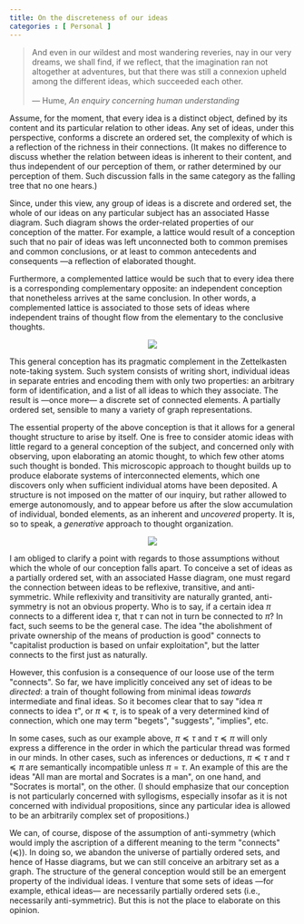 ```yaml
---
title: On the discreteness of our ideas 
categories : [ Personal ]
---
```


> And even in our wildest and most wandering reveries, nay in our very dreams,
> we shall find, if we reflect, that the imagination ran not altogether at
> adventures, but that there was still a connexion upheld among the different
> ideas, which succeeded each other. <br><br>
> — Hume, *An enquiry concerning human understanding*

Assume, for the moment, that every idea is a distinct object, defined by its
content and its particular relation to other ideas. Any set of ideas, under this
perspective, conforms a discrete an ordered set, the complexity of which is a
reflection of the richness in their connections. (It makes no difference to
discuss whether the relation between ideas is inherent to their content, and
thus independent of our perception of them, or rather determined by our
perception of them. Such discussion falls in the same category as the falling
tree that no one hears.)

Since, under this view, any group of ideas is a discrete and ordered set, the
whole of our ideas on any particular subject has an associated Hasse diagram.
Such diagram shows the order-related properties of our conception of the
matter. For example, a lattice would result of a conception such that no pair of
ideas was left unconnected both to common premises and common conclusions, or at
least to common antecedents and consequents —a reflection of elaborated thought. 

Furthermore, a complemented lattice would be such that to every idea there is a
corresponding complementary opposite: an independent conception that nonetheless
arrives at the same conclusion. In other words, a complemented lattice is
associated to those sets of ideas where independent trains of thought flow from
the elementary to the conclusive thoughts.

<p align="center">
  <img src="https://i.ibb.co/s1jPH2V/Screenshot-from-2023-04-04-15-32-54.png"/>
</p>

This general conception has its pragmatic complement in the Zettelkasten
note-taking system. Such system consists of writing short, individual ideas in
separate entries and encoding them with only two properties: an arbitrary form
of identification, and a list of all ideas to which they associate. The
result is —once more— a discrete set of connected elements. A partially ordered
set, sensible to many a variety of graph representations.

The essential property of the above conception is that it allows for a general
thought structure to arise by itself. One is free to consider atomic ideas with
little regard to a general conception of the subject, and concerned only with
observing, upon elaborating an atomic thought, to which few other atoms such
thought is bonded. This microscopic approach to thought builds up to produce
elaborate systems of interconnected elements, which one discovers only when
sufficient individual atoms have been deposited. A structure is not imposed on
the matter of our inquiry, but rather allowed to emerge autonomously, and to
appear before us after the slow accumulation of individual, bonded elements, as
an inherent and *uncovered* property. It is, so to speak, a *generative*
approach to thought organization.

<p align="center">
  <img src="https://i.stack.imgur.com/o5rqX.jpg"/>
</p>

I am obliged to clarify a point with regards to those assumptions without which the
whole of our conception falls apart. To conceive a set of ideas as a partially
ordered set, with an associated Hasse diagram, one must regard the connection
between ideas to be reflexive, transitive, and anti-symmetric. While reflexivity
and transitivity are naturally granted, anti-symmetry is not an obvious
property. Who is to say, if a certain idea $\pi$ connects to a different idea
$\tau$, that $\tau$ can not in turn be connected to $\pi$? In fact, such seems
to be the general case. The idea "the abolishment of private ownership of
the means of production is good" connects to "capitalist production is
based on unfair exploitation", but the latter connects to the first just as
naturally.

However, this confusion is a consequence of our loose use of the term
"connects". So far, we have implicitly conceived any set of ideas to be
*directed*: a train of thought following from minimal ideas *towards*
intermediate and final ideas. So it becomes clear that to say "idea $\pi$
connects to idea $\tau$", or $\pi \preceq \tau$, is to speak of a very
determined kind of connection, which one may term "begets", "suggests",
"implies", etc. 

In some cases, such as our example above, $\pi \preceq \tau$ and $\tau \preceq
\pi$ will only express a difference in the order in which the particular thread
was formed in our minds. In other cases, such as inferences or deductions, $\pi
\preceq \tau$ and $\tau \preceq \pi$ are semantically incompatible unless $\pi
= \tau$. An example of this are the ideas "All man are mortal and Socrates is a
man", on one hand, and "Socrates is mortal", on the other. (I should emphasize
that our conception is not particularly concerned with syllogisms, especially
insofar as it is not concerned with individual propositions, since any
particular idea is allowed to be an arbitrarily complex set of propositions.)

We can, of course, dispose of the assumption of anti-symmetry (which would imply
the ascription of a different meaning to the term "connects" ($\preceq$)). In
doing so, we abandon the universe of partially ordered sets, and hence of Hasse
diagrams, but we can still conceive an arbitrary set as a graph. The structure
of the general conception would still be an emergent property of the individual
ideas. I venture that some sets of ideas —for example, ethical ideas— are
necessarily partially ordered sets (i.e., necessarily anti-symmetric). But this
is not the place to elaborate on this opinion.


